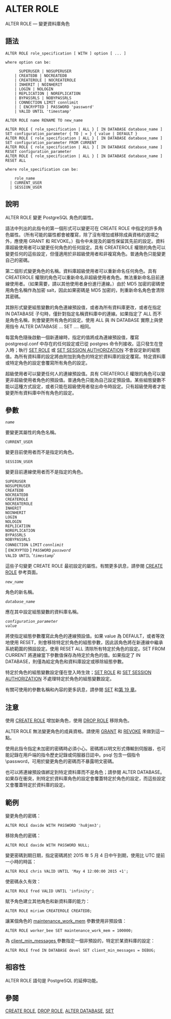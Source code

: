 # ALTER ROLE

ALTER ROLE — 變更資料庫角色

## 語法

```text
ALTER ROLE role_specification [ WITH ] option [ ... ]

where option can be:

      SUPERUSER | NOSUPERUSER
    | CREATEDB | NOCREATEDB
    | CREATEROLE | NOCREATEROLE
    | INHERIT | NOINHERIT
    | LOGIN | NOLOGIN
    | REPLICATION | NOREPLICATION
    | BYPASSRLS | NOBYPASSRLS
    | CONNECTION LIMIT connlimit
    | [ ENCRYPTED ] PASSWORD 'password'
    | VALID UNTIL 'timestamp'

ALTER ROLE name RENAME TO new_name

ALTER ROLE { role_specification | ALL } [ IN DATABASE database_name ] SET configuration_parameter { TO | = } { value | DEFAULT }
ALTER ROLE { role_specification | ALL } [ IN DATABASE database_name ] SET configuration_parameter FROM CURRENT
ALTER ROLE { role_specification | ALL } [ IN DATABASE database_name ] RESET configuration_parameter
ALTER ROLE { role_specification | ALL } [ IN DATABASE database_name ] RESET ALL

where role_specification can be:

    role_name
  | CURRENT_USER
  | SESSION_USER
```

## 說明

ALTER ROLE 變更 PostgreSQL 角色的屬性。

語法中列出的此指令的第一個形式可以變更可在 CREATE ROLE 中指定的許多角色屬性。（所有可能的屬性都會被覆寫，除了沒有增加或移除成員資格的選項之外，應使用 GRANT 和 REVOKE。）指令中未提及的屬性保留其先前的設定。資料庫超級使用者可以變更任何角色的任何設定。具有 CREATEROLE 權限的角色可以變更任何的這些設定，但僅適用於非超級使用者和非複寫角色。普通角色只能變更自己的密碼。

第二個形式變更角色的名稱。資料庫超級使用者可以重新命名任何角色。具有 CREATEROLE 權限的角色可以重新命名非超級使用者角色。無法重新命名目前連線使用者。（如果需要，請以其他使用者身份進行連線。）由於 MD5 加密的密碼使用角色名稱作為加密 salt，因此如果密碼是 MD5 加密的，則重新命名角色會清除其密碼。

其餘形式變更組態變數的角色連線預設值，或者為所有資料庫更改，或者在指定 IN DATABASE 子句時，僅針對指定名稱資料庫中的連線。如果指定了 ALL 而不是角色名稱，則會變更所有角色的設定。使用 ALL 與 IN DATABASE 實際上與使用指令 ALTER DATABASE ... SET .... 相同。

每當角色隨後啟動一個新連線時，指定的值將成為連線預設值，覆寫 postgresql.conf 中存在的任何設定或已從 postgres 命令列接收。這只發生在登入時；執行 [SET ROLE](set-role.md) 或 [SET SESSION AUTHORIZATION](set-session-authorization.md) 不會設定新的組態值。為所有資料庫的設定將由附加到角色的特定於資料庫的設定覆寫。特定資料庫或特定角色的設定會覆寫所有角色的設定。

超級使用者可以變更任何人的連線預設值。具有 CREATEROLE 權限的角色可以變更非超級使用者角色的預設值。普通角色只能為自己設定預設值。某些組態變數不能以這種方式設定，或者只能在超級使用者發出命令時設定。只有超級使用者才能變更所有資料庫中所有角色的設定。

## 參數

_`name`_

要變更其屬性的角色名稱。

`CURRENT_USER`

變更目前使用者而不是指定的角色。

`SESSION_USER`

變更目前連線使用者而不是指定的角色。

`SUPERUSER`  
`NOSUPERUSER`  
`CREATEDB`  
`NOCREATEDB`  
`CREATEROLE`  
`NOCREATEROLE`  
`INHERIT`  
`NOINHERIT`  
`LOGIN`  
`NOLOGIN`  
`REPLICATION`  
`NOREPLICATION`  
`BYPASSRLS`  
`NOBYPASSRLS`  
`CONNECTION LIMIT` _`connlimit`_  
\[ `ENCRYPTED` \] `PASSWORD` _`password`_  
`VALID UNTIL` '_`timestamp`_'

這些子句變更 CREATE ROLE 最初設定的屬性。有關更多訊息，請參閱 [CREATE ROLE](create-role.md) 參考頁面。

_`new_name`_

角色的新名稱。

_`database_name`_

應在其中設定組態變數的資料庫名稱。

_`configuration_parameter`_  
_`value`_

將使指定組態參數覆寫此角色的連線預設值。如果 value 為 DEFAULT，或者等效地使用 RESET，則會移除特定於角色的組態參數，因此該角色將在新連線中繼承系統範圍的預設設定。使用 RESET ALL 清除所有特定於角色的設定。SET FROM CURRENT 將連線當下參數值保存為特定於角色的值。如果指定了 IN DATABASE，則僅為給定角色和資料庫設定或移除組態參數。

特定於角色的組態變數設定僅在登入時生效；[SET ROLE](set-role.md) 和 [SET SESSION AUTHORIZATION](set-session-authorization.md) 不處理特定於角色的組態變數設定。

有關可使用的參數名稱和內容的更多訊息，請參閱 [SET](set.md) 和[第 19 章](../../server-administration/server-configuration/)。

## 注意

使用 [CREATE ROLE](create-role.md) 增加新角色，使用 [DROP ROLE](drop-role.md) 移除角色。

ALTER ROLE 無法變更角色的成員資格。請使用 [GRANT](grant.md) 和 [REVOKE](revoke.md) 來做到這一點。

使用此指令指定未加密的密碼時必須小心。密碼將以明文形式傳輸到伺服器，也可能記錄在用戶端的指令歷史記錄或伺服器日誌中。psql 包含一個指令 \password，可用於變更角色的密碼而不暴露明文密碼。

也可以將連線預設值綁定到特定資料庫而不是角色；請參閱 ALTER DATABASE。 如果存在衝突，則特定於資料庫角色的設定會覆蓋特定於角色的設定，而這些設定又會覆蓋特定於資料庫的設定。

## 範例

變更角色的密碼：

```text
ALTER ROLE davide WITH PASSWORD 'hu8jmn3';
```

移除角色的密碼：

```text
ALTER ROLE davide WITH PASSWORD NULL;
```

變更密碼到期日期，指定密碼將於 2015 年 5 月 4 日中午到期，使用比 UTC 提前一小時的時區：

```text
ALTER ROLE chris VALID UNTIL 'May 4 12:00:00 2015 +1';
```

使密碼永久有效：

```text
ALTER ROLE fred VALID UNTIL 'infinity';
```

賦予角色建立其他角色和新資料庫的能力：

```text
ALTER ROLE miriam CREATEROLE CREATEDB;
```

讓某個角色的 [maintenance\_work\_mem](../../server-administration/server-configuration/resource-consumption.md#19-4-1) 參數使用非預設值：

```text
ALTER ROLE worker_bee SET maintenance_work_mem = 100000;
```

為 [client\_min\_messages ](../../server-administration/server-configuration/error-reporting-and-logging.md#client_min_messages-enum)參數指定一個非預設的，特定於某資料庫的設定：

```text
ALTER ROLE fred IN DATABASE devel SET client_min_messages = DEBUG;
```

## 相容性

ALTER ROLE 語句是 PostgreSQL 的延伸功能。

## 參閱

[CREATE ROLE](create-role.md), [DROP ROLE](drop-role.md), [ALTER DATABASE](alter-database.md), [SET](set.md)

